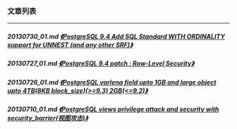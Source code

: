 ### 文章列表  
----  
##### 20130730_01.md   [《PostgreSQL 9.4 Add SQL Standard WITH ORDINALITY support for UNNEST (and any other SRF)》](20130730_01.md)  
##### 20130727_01.md   [《PostgreSQL 9.4 patch : Row-Level Security》](20130727_01.md)  
##### 20130726_01.md   [《PostgreSQL varlena field upto 1GB and large object upto 4TB(8KB block_size)(>=9.3) 2GB(<=9.2)》](20130726_01.md)  
##### 20130710_01.md   [《PostgreSQL views privilege attack and security with security_barrier(视图攻击)》](20130710_01.md)  
